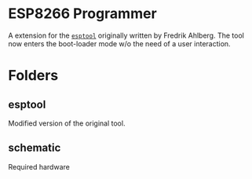 # ESP8266 Programmer
A extension for the [`esptool`](https://github.com/themadinventor/esptool) originally written by Fredrik Ahlberg. The tool now enters the boot-loader mode w/o the need of a user interaction.

# Folders

## esptool
Modified version of the original tool.

## schematic
Required hardware
